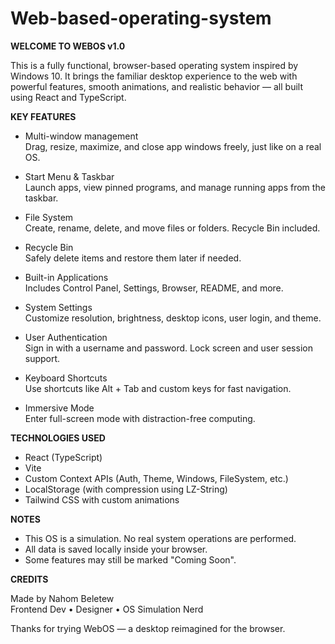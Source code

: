 # Web-based-operating-system
**WELCOME TO WEBOS v1.0**

This is a fully functional, browser-based operating system inspired by Windows 10.
It brings the familiar desktop experience to the web with powerful features,
smooth animations, and realistic behavior — all built using React and TypeScript.

**KEY FEATURES**

- Multi-window management  
  Drag, resize, maximize, and close app windows freely, just like on a real OS.

- Start Menu & Taskbar  
  Launch apps, view pinned programs, and manage running apps from the taskbar.

- File System  
  Create, rename, delete, and move files or folders. Recycle Bin included.

- Recycle Bin  
  Safely delete items and restore them later if needed.

- Built-in Applications  
  Includes Control Panel, Settings, Browser, README, and more.

- System Settings  
  Customize resolution, brightness, desktop icons, user login, and theme.

- User Authentication  
  Sign in with a username and password. Lock screen and user session support.

- Keyboard Shortcuts  
  Use shortcuts like Alt + Tab and custom keys for fast navigation.

- Immersive Mode  
  Enter full-screen mode with distraction-free computing.

**TECHNOLOGIES USED**

- React (TypeScript)  
- Vite  
- Custom Context APIs (Auth, Theme, Windows, FileSystem, etc.)  
- LocalStorage (with compression using LZ-String)  
- Tailwind CSS with custom animations

**NOTES**

- This OS is a simulation. No real system operations are performed.  
- All data is saved locally inside your browser.  
- Some features may still be marked "Coming Soon".

**CREDITS**

Made by Nahom Beletew  
Frontend Dev • Designer • OS Simulation Nerd

Thanks for trying WebOS — a desktop reimagined for the browser.



